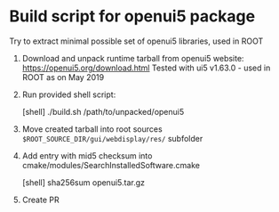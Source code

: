 # Build script for openui5 package

Try to extract minimal possible set of openui5 libraries, used in ROOT

1. Download and unpack runtime tarball from openui5 website: https://openui5.org/download.html
   Tested with ui5 v1.63.0 - used in ROOT as on May 2019

2. Run provided shell script:

    [shell] ./build.sh /path/to/unpacked/openui5

3. Move created tarball into root sources `$ROOT_SOURCE_DIR/gui/webdisplay/res/` subfolder

4. Add entry with mid5 checksum into cmake/modules/SearchInstalledSoftware.cmake

    [shell] sha256sum openui5.tar.gz

5. Create PR
